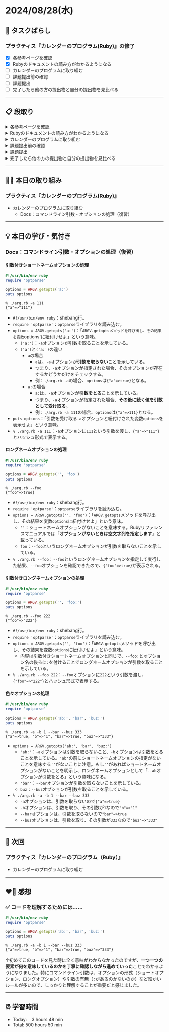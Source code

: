 # 2024/08/28(水)
## 🧩 タスクばらし
### プラクティス『カレンダーのプログラム(Ruby)』の修了
- [x] 各参考ページを確認
- [x] Rubyのドキュメントの読み方がわかるようになる
- [ ] カレンダーのプログラムに取り組む
- [ ] 課題提出前の確認
- [ ] 課題提出
- [ ] 完了したら他の方の提出物と自分の提出物を見比べる

---

## 📋 段取り
<details><summary>各参考ページを確認</summary>

- [x] [class Enumerator](https://docs.ruby-lang.org/ja/latest/class/Enumerator.html)
- [x] [library optparse](https://docs.ruby-lang.org/ja/latest/library/optparse.html)
- [x] [class Date](https://docs.ruby-lang.org/ja/latest/class/Date.html)
- [x] [rubyでコマンドを作る](https://bootcamp.fjord.jp/articles/40)
- [x] [コマンドライン引数・オプションの処理](https://bootcamp.fjord.jp/pages/251)
- [x] [プログラミングでよく使う英単語のまとめ【随時更新】 - Qiita](https://qiita.com/Ted-HM/items/7dde25dcffae4cdc7923)
- [x] [プログラミング初心者は変数名やメソッド名を略さない方がいいよ、という話 - give IT a try](https://blog.jnito.com/entry/2020/10/20/092724)
</details>


<details><summary>Rubyのドキュメントの読み方がわかるようになる</summary>

- [x] 『[Ruby公式リファレンスの読み方](https://www.youtube.com/watch?v=5lvECnh_PCg)』
- [x] 『[Rubyの公式リファレンスが読めるようになる本](https://zenn.dev/jnchito/books/how-to-read-ruby-reference)』
   - [x] Chapter 01 はじめに
   - [x] Chapter 02 ユースケースその1：ググって公式リファレンスにたどり着いた場合
   - [x] Chapter 03 ユースケースその2：クラスのメソッド一覧から目的のメソッドを探す場合
   - [x] Chapter 04 ユースケースその3：Rubyにはどんなクラスやモジュールがあるのか知りたい場合
   - [x] Chapter 05 ユースケースその4：わからない用語を調べたい場合
   - [x] Chapter 06 ユースケースその5：記号の意味を調べたい場合
   - [x] Chapter 07 ユースケースその6：Rubyの使い方や言語仕様を学びたい場合
   - [x] Chapter 08 ユースケースその7：公式リファレンスを横断的に検索したい場合
   - [x] Chapter 09 付録：Ruby on Railsの公式リファレンスについて
</details>


<details><summary>カレンダーのプログラムに取り組む</summary>

- [ ] カレンダーのプログラムを書く

**※ 分からない箇所が出てきたときは、以下のヒントを適宜参考にすること**
- [library optparse](https://docs.ruby-lang.org/ja/latest/library/optparse.html)
- [Date class](https://docs.ruby-lang.org/ja/latest/class/Date.html)
- [カレンダー課題のQ&A](https://bootcamp.fjord.jp/questions/tags/%E3%82%AB%E3%83%AC%E3%83%B3%E3%83%80%E3%83%BC?all=true)
- [【新人プログラマ応援】開発タスクをアサインされたらどういう手順で進めるべきか - Qiita](https://qiita.com/jnchito/items/017487cd882091494298)
- [セルフマネジメントの必須スキル「タスクばらし」そのポイント | Social Change!](https://kuranuki.sonicgarden.jp/archives/21981)
- [プログラミング初心者歓迎！「エラーが出ました。どうすればいいですか？」から卒業するための基本と極意（解説動画付き）](https://qiita.com/jnchito/items/056325421b7e36f02335)
- [🤔 わからないことをメンターや他の受講生に質問をする方法](https://bootcamp.fjord.jp/pages/use_the_question_room) 
</details>


<details><summary>課題提出前の確認</summary>

- [ ] [RubyTips - komagataのブログ](https://docs.komagata.org/tags/rubytips/)
- [ ] [初心者がRailsプロジェクトへの初PRする前に見るチェックリスト - komagataのブログ](https://docs.komagata.org/5676)
- [ ] [GitHubでコードを提出するときに気をつけること](https://bootcamp.fjord.jp/pages/info-for-github)
- [ ] [プログラミング初心者はgit commitする前に必ずdiffを自分でレビューするクセを付けよう](https://bootcamp.fjord.jp/pages/322)
- [ ] [プルリクエスト形式で提出物を出す際の「これはやっちゃダメ」リスト](https://bootcamp.fjord.jp/pages/317)
</details>


<details><summary>課題提出</summary>

- [ ] Pull Request としてアップする
- [ ] URL と Terminal での実行結果を提出
</details>


<details><summary>完了したら他の方の提出物と自分の提出物を見比べる</summary>

- [ ] 他の方の提出物と自分の提出物を見比べる
</details>

---

## ✍🏻 本日の取り組み
### プラクティス『カレンダーのプログラム(Ruby)』
- カレンダーのプログラムに取り組む
   - Docs：コマンドライン引数・オプションの処理（復習）

---

## 💡 本日の学び・気付き
### Docs：コマンドライン引数・オプションの処理（復習）
#### 引数付きショートネームオプションの処理
```ruby
#!/usr/bin/env ruby
require 'optparse'

options = ARGV.getopts('a:')
puts options
```
```
% ./arg.rb -a 111
{"a"=>"111"}
```
- `#!/usr/bin/env ruby`：shebang行。
- `require 'optparse'`：`optparse`ライブラリを読み込む。
- `options = ARGV.getopts('a:')`：「`ARGV.getoptsメソッドを呼び出し、その結果を変数`options`に紐付けせよ」という意味。
   - `('a:')`：`-a`オプションが引数を取ることを示している。
   - `('a')`と`('a:')`の違い
      - `a`の場合
         - `a`は、`-a`オプションが**引数を取らない**ことを示している。
         - つまり、`-a`オプションが指定された場合、そのオプションが存在するかどうかだけをチェックする。
         - 例：`./arg.rb -a`の場合、`options`は`{"a"=>true}`となる。
      - `a:`の場合
         - `a:`は、`-a`オプションが**引数をとる**ことを示している。
         - つまり、`-a`オプションが指定された場合、**その後に続く値を引数として受け取る**。
         - 例：`./arg.rb -a 111`の場合、`options`は`{"a"=>111}`となる。
- `puts options`：「引数を受け取る`-a`オプションと紐付けされた変数`options`を表示せよ」という意味。
- `% ./arg.rb -a 111`：`-a`オプションに`111`という引数を渡し、`{"a"=>"111"}`とハッシュ形式で表示する。

#### ロングネームオプションの処理
```ruby
#!/usr/bin/env ruby
require 'optparse'

options = ARGV.getopts('', 'foo')
puts options
```
```
% ./arg.rb --foo
{"foo"=>true}
```
- `#!/usr/bin/env ruby`：shebang行。
- `require 'optparse'`：`optparse`ライブラリを読み込む。
- `options = ARGV.getopts('', 'foo')`：「`ARGV.getopts`メソッドを呼び出し、その結果を変数`options`に紐付けせよ」という意味。
   - `''`：ショートネームオプションがないことを意味する。Rubyリファレンスマニュアルでは「**オプションがないときは空文字列を指定します**」と載っている。
   - `foo`：`--foo`というロングネームオプションが引数を取らないことを示している。
- `% ./arg.rb --foo`：`--foo`というロングネームオプションを指定して実行した結果、`--foo`オプションを確認できたので、`{"foo"=>true}`が表示される。

#### 引数付きロングネームオプションの処理
```ruby
#!/usr/bin/env ruby
require 'optparse'

options = ARGV.getopts('', 'foo:')
puts options
```
```
% ./arg.rb --foo 222
{"foo"=>"222"}
```
- `#!/usr/bin/env ruby`：shebang行。
- `require 'optparse'`：`optparse`ライブラリを読み込む。
- `options = ARGV.getopts('', 'foo')`：「`ARGV.getopts`メソッドを呼び出し、その結果を変数`options`に紐付けせよ」という意味。
   - 内容は引数付きショートネームオプションと同じで、`--foo:`とオプション名の後ろに`:`を付けることでロングネームオプションが引数を取ることを示している。
- `% ./arg.rb --foo 222`：`--foo`オプションに`222`という引数を渡し、`{"foo"=>"222"}`とハッシュ形式で表示する。

#### 色々オプションの処理
```ruby
#!/usr/bin/env ruby
require 'optparse'

options = ARGV.getopts('ab:', 'bar', 'buz:')
puts options
```
```
% ./arg.rb -a -b 1 --bar --buz 333
{"a"=>true, "b"=>"1", "bar"=>true, "buz"=>"333"}
```
- `options = ARGV.getopts('ab:', 'bar', 'buz:')`
   - `'ab:'`：`-a`オプションは引数を取らないこと、`-b`オプションは引数をとることを示している。`'ab'`の前にショートネームオプションの指定がないことを意味する`''`がないことに注意。もし`''`があればショートネームオプションがないことを明示し、ロングネームオプションとして「`--ab`オプションが引数をとる」という意味になる。
   - `'bar'`：`--bar`オプションが引数を取らないことを示している。
   - `buz`：`--buz`オプションが引数を取ることを示している。
- `% ./arg.rb -a -b 1 --bar --buz 333`
   - `-a`オプションは、引数を取らないので`{"a"=>true}`
   - `-b`オプションは、引数を取り、その引数が`1`なので`"b"=>"1"`
   - `--bar`オプションは、引数を取らないので`"bar"=>true`
   - `--buz`オプションは、引数を取り、その引数が`333`なので`"buz"=>"333"`

---

## 📍 次回
### プラクティス『カレンダーのプログラム（Ruby）』
- カレンダーのプログラムに取り組む

---

## ❤️‍🔥 感想
### ✅ コードを理解するためには...... 
```ruby
#!/usr/bin/env ruby
require 'optparse'

options = ARGV.getopts('ab:', 'bar', 'buz:')
puts options
```
```
% ./arg.rb -a -b 1 --bar --buz 333
{"a"=>true, "b"=>"1", "bar"=>true, "buz"=>"333"}
```
↑初めてこのコードを見た時に全く意味がわからなかったのですが、**一つ一つの要素が何を意味しているのかを丁寧に確認しながら進めていった**ことでわかるようになりました。特にコマンドライン引数は、オプションの形式（ショートオプション、ロングオプション）や引数の有無（`:`があるのかないのか）など細かいルールが多いので、しっかりと理解することが重要だと感じました。

---

## ⏰ 学習時間
- Today:&nbsp;&nbsp;&nbsp; 3 hours 48 min
- Total: 500 hours 50 min
